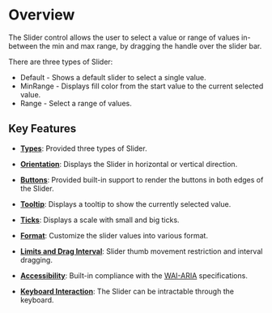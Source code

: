 # Overview

The Slider control allows the user to select a value or range of values in-between the min and max range,
by dragging the handle over the slider bar.

There are three types of Slider:
* Default - Shows a default slider to select a single value.
* MinRange - Displays fill color from the start value to the current selected value.
* Range - Select a range of values.

## Key Features

* **[Types](./types/)**: Provided three types of Slider.

* **[Orientation](./orientation/)**: Displays the Slider in horizontal or vertical direction.

* **[Buttons](./tooltip/#buttons)**: Provided built-in support to render the buttons in both edges of the Slider.

* **[Tooltip](./tooltip)**: Displays a tooltip to show the currently selected value.

* **[Ticks](./ticks/)**: Displays a scale with small and big ticks.

* **[Format](./format/)**: Customize the slider values into various format.

* **[Limits and Drag Interval](./limits/)**: Slider thumb movement restriction and interval dragging.

* **[Accessibility](./accessibility/)**: Built-in compliance with the [WAI-ARIA](http://www.w3.org/WAI/PF/aria-practices/) specifications.

* **[Keyboard Interaction](./accessibility#keyboard-interaction)**: The Slider can be intractable through the keyboard.